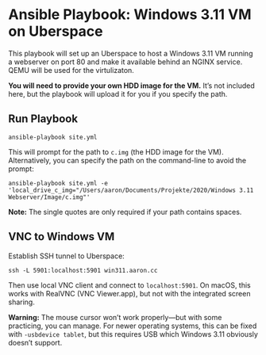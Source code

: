 # Ansible Playbook: Windows 3.11 VM on Uberspace

This playbook will set up an Uberspace to host a Windows 3.11 VM running a webserver on port 80 and make it available behind an NGINX service. QEMU will be used for the virtulizaton.

**You will need to provide your own HDD image for the VM.** It’s not included here, but the playbook will upload it for you if you specify the path.

## Run Playbook

```
ansible-playbook site.yml
```

This will prompt for the path to `c.img` (the HDD image for the VM). Alternatively, you can specify the path on the command-line to avoid the prompt:

```
ansible-playbook site.yml -e 'local_drive_c_img="/Users/aaron/Documents/Projekte/2020/Windows 3.11 Webserver/Image/c.img"'
```

**Note:** The single quotes are only required if your path contains spaces.

## VNC to Windows VM

Establish SSH tunnel to Uberspace:

```
ssh -L 5901:localhost:5901 win311.aaron.cc
```

Then use local VNC client and connect to `localhost:5901`. On macOS, this works with RealVNC (VNC Viewer.app), but not with the integrated screen sharing.

**Warning:** The mouse cursor won’t work properly—but with some practicing, you can manage. For newer operating systems, this can be fixed with `-usbdevice tablet`, but this requires USB which Windows 3.11 obviously doesn’t support.

